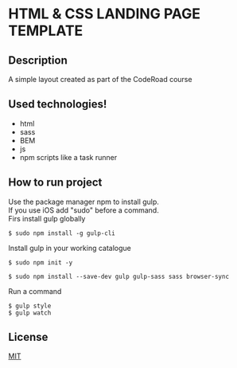 

# HTML & CSS LANDING PAGE TEMPLATE


## Description
A simple layout created as part of the CodeRoad course

## Used technologies!

* html
* sass
* BEM
* js
* npm scripts like a task runner

## How to run project

Use the package manager npm to install gulp.<br>
If you use iOS add "sudo" before a command.
<br>
Firs install gulp globally

```
$ sudo npm install -g gulp-cli
```
Install gulp in your working catalogue

```
$ sudo npm init -y
```
```
$ sudo npm install --save-dev gulp gulp-sass sass browser-sync
```
Run a command
```
$ gulp style
$ gulp watch
```


## License

[MIT](https://choosealicense.com/licenses/mit/)

